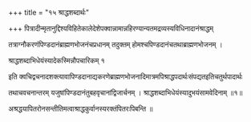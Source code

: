 +++
title = "१५ श्राद्धशब्दार्थः"

+++
पित्रादीन्मृतानुद्दिश्यविहितेकालेदेशेपक्वान्नामान्नहिरण्यान्यतमद्रव्यस्यविधिनादानंश्राद्धम्

तत्राग्नौकरणंपिण्डदानंब्राह्मणभोजनंचप्रधानम् तदुक्तम् होमश्चपिण्डदानंचतथाब्राह्मणभोजनम् ।

श्राद्धशब्दाभिधेयंस्यादेकस्मिन्नौपचारिकम् १

इति क्वचिद्वचनादशक्‍त्यावापिण्डदानाद्यकरणेब्राह्मणभोजनादिमात्रमपिश्राद्धपदार्थःसंपद्यतइतिचतुर्थपादार्थः

तथाचवचनान्तरम् यजुषांपिण्डदानंतुबहवृचानांद्विजार्चनम् । श्राद्धशब्दाभिधेयंस्यादुभयंसामवेदिनाम् ॥१॥

अश्रद्धयापितरोनसन्तीतिमत्वाश्राद्धकुर्वानस्यरक्तंपितरःपिबन्ति ॥
